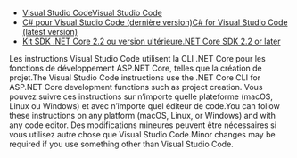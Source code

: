 * [<span data-ttu-id="e13fe-101">Visual Studio Code</span><span class="sxs-lookup"><span data-stu-id="e13fe-101">Visual Studio Code</span></span>](https://code.visualstudio.com/download)
* [<span data-ttu-id="e13fe-102">C# pour Visual Studio Code (dernière version)</span><span class="sxs-lookup"><span data-stu-id="e13fe-102">C# for Visual Studio Code (latest version)</span></span>](https://marketplace.visualstudio.com/items?itemName=ms-dotnettools.csharp)
* [<span data-ttu-id="e13fe-103">Kit SDK .NET Core 2.2 ou version ultérieure</span><span class="sxs-lookup"><span data-stu-id="e13fe-103">.NET Core SDK 2.2 or later</span></span>](https://www.microsoft.com/net/download/all)

<span data-ttu-id="e13fe-104">Les instructions Visual Studio Code utilisent la CLI .NET Core pour les fonctions de développement ASP.NET Core, telles que la création de projet.</span><span class="sxs-lookup"><span data-stu-id="e13fe-104">The Visual Studio Code instructions use the .NET Core CLI for ASP.NET Core development functions such as project creation.</span></span> <span data-ttu-id="e13fe-105">Vous pouvez suivre ces instructions sur n’importe quelle plateforme (macOS, Linux ou Windows) et avec n’importe quel éditeur de code.</span><span class="sxs-lookup"><span data-stu-id="e13fe-105">You can follow these instructions on any platform (macOS, Linux, or Windows) and with any code editor.</span></span> <span data-ttu-id="e13fe-106">Des modifications mineures peuvent être nécessaires si vous utilisez autre chose que Visual Studio Code.</span><span class="sxs-lookup"><span data-stu-id="e13fe-106">Minor changes may be required if you use something other than Visual Studio Code.</span></span>
